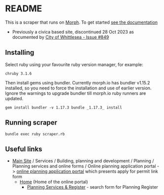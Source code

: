 # README

This is a scraper that runs on [Morph](https://morph.io).
To get started [see the documentation](https://morph.io/documentation)

* Previously a civica based site, discontinued 28 Oct 2023 
  as documented by [City of Whittlesea - Issue #849](https://github.com/planningalerts-scrapers/issues/issues/849)

## Installing

Select ruby using your favourite ruby version manager, for example:
```shell
chruby 3.1.6
```

Then install gems using bundler. Currently morph.io has bundler v1.15.2 installed,
so you need to force the installation and use of earlier version.
Ignore the warnings to upgrade bundler till morph.io ruby runners are updated.

`
gem install bundler -v 1.17.3
bundle _1.17.3_ install
`

## Running scraper

`
bundle exec ruby scraper.rb 
`

## Useful links

* [Main Site](https://www.whittlesea.vic.gov.au/Home) 
  / Services 
  / Building, planning and development 
  / Planning 
  / Planning services and online forms 
  / Online planning application portal 
  -> [online planning application portal](https://online.whittlesea.vic.gov.au/s/permit-required) 
  which presents apply for permit link form
  * [Home](https://online.whittlesea.vic.gov.au/s/) (Home of the online portal)
    * [Planning Services & Register](https://online.whittlesea.vic.gov.au/s/publicregister) - search form for Planning Register
 
